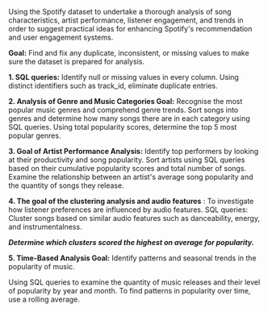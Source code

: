 Using the Spotify dataset to undertake a thorough analysis of song characteristics, artist performance, listener engagement, and trends in order to suggest practical ideas for enhancing Spotify's recommendation and user engagement systems.

**Goal:** Find and fix any duplicate, inconsistent, or missing values to make sure the dataset is prepared for analysis.

**1. SQL queries:** Identify null or missing values in every column.
Using distinct identifiers such as track_id, eliminate duplicate entries.

**2. Analysis of Genre and Music Categories Goal:** Recognise the most popular music genres and comprehend genre trends.
Sort songs into genres and determine how many songs there are in each category using SQL queries.
Using total popularity scores, determine the top 5 most popular genres.

**3. Goal of Artist Performance Analysis:** Identify top performers by looking at their productivity and song popularity.
Sort artists using SQL queries based on their cumulative popularity scores and total number of songs.
Examine the relationship between an artist's average song popularity and the quantity of songs they release.

**4. The goal of the clustering analysis and audio features** : To investigate how listener preferences are influenced by audio features.
SQL queries: Cluster songs based on similar audio features such as danceability, energy, and instrumentalness.

_**Determine which clusters scored the highest on average for popularity.**_

**5. Time-Based Analysis Goal:** Identify patterns and seasonal trends in the popularity of music.

Using SQL queries to examine the quantity of music releases and their level of popularity by year and month.
To find patterns in popularity over time, use a rolling average.
